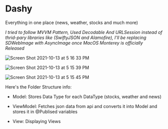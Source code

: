 # Dashy
Everything in one place (news, weather, stocks and much more)

*I tried to follow MVVM Pattern, Used Decodable And URLSession instead of thrid-pary libraries like (SwiftyJSON and Alamofire), I'll be replacing SDWebImage with AsyncImage once MacOS Monterey is officially Released*

![Screen Shot 2021-10-13 at 5 16 33 PM](https://user-images.githubusercontent.com/43297314/137213961-4b86391e-f65f-4815-be0e-266129b86f97.png)

![Screen Shot 2021-10-13 at 5 15 39 PM](https://user-images.githubusercontent.com/43297314/137213971-691922e4-7ce4-4892-a66c-0ff81b8ea099.png)

![Screen Shot 2021-10-13 at 5 15 45 PM](https://user-images.githubusercontent.com/43297314/137213975-152c14d2-a178-4bbc-a229-164f676f5375.png)


Here's the Folder Structure info:

- Model: Stores Data Type for each DataType (stocks, weather and news)

- ViewModel: Fetches json data from api and converts it into Model and stores it in @Publised variables

- View: Displaying Views
